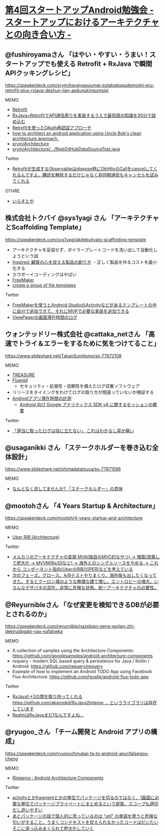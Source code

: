 # [第4回スタートアップAndroid勉強会 - スタートアップにおけるアーキテクチャとの向き合い方 -](https://connpass.com/event/59928/)

## @fushiroyamaさん 「はやい・やすい・うまい！スタートアップでも使える Retrofit + RxJava で瞬間APIクッキングレシピ」
https://speakerdeck.com/srym/hayaiyasuiumai-sutatoatupudemoshi-eru-retrofit-plus-rxjava-deshun-jian-apikutukinguresipi

MEMO
- [Retrofit](http://square.github.io/retrofit/)
- [RxJava+RetrofitでAPI通信周りを実装するうえで最低限の知識を30分で詰め込む](http://qiita.com/FumihikoSHIROYAMA/items/201536d9b45ef21b6bc7)
- [Retrofitを使ったOAuth再認証アプローチ](http://qiita.com/FumihikoSHIROYAMA/items/ac1beaeaa9b4baaed939)
- [ how to architect an android application using Uncle Bob's clean architecture approach.](https://github.com/android10/Android-CleanArchitecture)
- [srym/Architecture](https://github.com/srym/Architecture)
- [srym/Architecture/.../RestGitHubDataSourceTest.java](https://github.com/srym/Architecture/blob/master/app/src/test/java/us/shiroyama/android/architecture/infrastructure/repository/datasource/remote/RestGitHubDataSourceTest.java)

Twitter
- [Retrofitが生成するObservableはdispose時にOkHttpのCallをcancelしてくれるんですよ。購読を解除するだけじゃなく非同期通信もキャンセルを試みてくれる](https://twitter.com/fushiroyama/status/885824999151489024)

OTHRE
- [いらすとや](http://www.irasutoya.com/)

## 株式会社トクバイ @sys1yagi さん 「アーキテクチャとScaffolding Template」
https://speakerdeck.com/sys1yagi/akitekutiyato-scaffolding-template
- アーキテクチャを妥協せず、ボイラープレートコードを洗い出して自動化しようという話
- [Inspired: 顧客の心を捉える製品の創り方](https://www.amazon.co.jp/Inspired-%E9%A1%A7%E5%AE%A2%E3%81%AE%E5%BF%83%E3%82%92%E6%8D%89%E3%81%88%E3%82%8B%E8%A3%BD%E5%93%81%E3%81%AE%E5%89%B5%E3%82%8A%E6%96%B9-%E3%83%9E%E3%83%BC%E3%83%86%E3%82%A3-%E3%82%B1%E3%82%A4%E3%82%AC%E3%83%B3-ebook/dp/B00TCM8TB4/ref=sr_1_1?ie=UTF8&qid=1500136805&sr=8-1&keywords=inspired)
  - 正しく製品を作るコストを最小化する
- カウボーイコーディングはやばい
- [FreeMaker](http://freemarker.org/)
- [create a group of file templates](https://riggaroo.co.za/custom-file-template-group-android-studiointellij/)

Twitter
- [FreeMakerを使うとAndroid StudioのActivityなどがあるテンプレートの中に自分で追加できて、それにMVPで必要な実装を追加できる](https://twitter.com/new_runnable/status/885812226380013569)
- [ViewPagerの画面滞在時間のログ](https://twitter.com/cattaka_net/status/886483123688546305)


## ウォンテッドリー株式会社 @cattaka_netさん 「高速でトライ＆エラーをするために気をつけてること」
https://www.slideshare.net/TakaoSumitomo/ss-77872108

MEMO
- [TREASURE](https://www.treasuredata.com/jp/)
- [Fluentd](https://fluentd.treasuredata.co.jp/?gclid=Cj0KEQjw-qbLBRD79JWsjuXI784BEiQAftBCI_mVBcd0oGbFwv-PugR6Hosxl98Xq7A11dJX5xVJ7ZQaAqlO8P8HAQ)
  - セキュリティ・拡張性・信頼性を備えたログ収集ソフトウェア
- リリースをタイミングをわけてログの取り方が間違っていないか検証する
- [Androidアプリ滞在時間の計測](https://www.slideshare.net/heki1224/android-45736528)
  - [Android 向け Google アナリティクス SDK v4 に関するセッションの概要](https://developers.google.com/analytics/devguides/collection/android/v4/sessions?hl=ja)

Twitter
- [「適当に取ったログは役に立たない」
これはわかるし耳が痛い](https://twitter.com/fushiroyama/status/885816304568983553)

## @usaganikki さん 「ステークホルダーを巻き込む全体設計」
https://www.slideshare.net/shimadatatsuya/ss-77871596

MEMO
- [なんとなく流してませんか? 「ステークホルダー」の意味](http://news.mynavi.jp/news/2014/06/09/096/)


## @mootohさん 「4 Years Startup & Architecture」
https://speakerdeck.com/mootoh/4-years-startup-and-architecture

MEMO
- [Uber RIB (Architecture)](https://eng.uber.com/new-rider-app/)

Twitter
- [メルカリのアーキテクチャの変貌 MVA(独自のMVC的なやつ) -> 増築/改築して肥大化 → MVVM(Rx/DIなど) → 海外とのシングルソースをやめる → これから コンポーネント指向/UberのRIB(VIPER)などを考えている ](https://twitter.com/new_runnable/status/885822017278058496)
- [次のフェーズ。グロース。A/Bテストやりまくり。海外版も出したくなってきた。するとクーロン城のような無理な建て増し。エントロピーの増大。いろんなデザパタの混在。非常に危険な状態。統一アーキテクチャの必要性。](https://twitter.com/fushiroyama/status/885821143155785729)


## @Reyurnibleさん 「なぜ変更を検知できるDBが必要とされるのか」
https://speakerdeck.com/reyurnible/nazebian-geng-wojian-zhi-dekirudbgabi-yao-nafalseka

MEMO
- A collection of samples using the Architecture Components: https://github.com/googlesamples/android-architecture-components
- requery - modern SQL based query & persistence for Java / Kotlin / Android: https://github.com/requery/requery
- Example of how to implement an Android TODO App using Facebook Flux Architecture: https://github.com/lgvalle/android-flux-todo-app

Twitter
- [RxJava1->2の間を取り持ってくれる https://github.com/akarnokd/RxJava2Interop … というライブラリは存在しています](https://twitter.com/fushiroyama/status/885824482392199168)
- [RealmはRxJavaまだ1なんですよね… ](https://twitter.com/fushiroyama/status/885823442519375872)

## @ryugoo_さん 「チーム開発と Android アプリの構成」
https://speakerdeck.com/ryugoo/timukai-fa-to-android-apurifalsegou-cheng

MEMO
- [Riggaroo : Android Architecture Components](https://riggaroo.co.za/android-architecture-components-looking-room-livedata-part-1/)

Twitter
- [activityとかfragmentとかの単位でパッケージを切るのではなく、1画面に必要な単位でパッケージプライベートにまとめるという提案。スコープも適切だし追いやすい](https://twitter.com/fushiroyama/status/885827078330789888)
- [あとパッケージの話で個人的に思っているのは “util” の単語を使うと危険な匂いがすること。うまくコンテキストを捉えられなかったコードはだいたいそこに突っ込みまくられて肥大化していく](https://twitter.com/sho5nn/status/885827447567941632)

